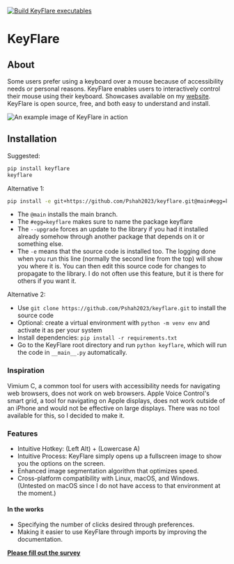 [![Build KeyFlare executables](https://github.com/Pshah2023/keyflare/actions/workflows/main.yml/badge.svg)](https://github.com/Pshah2023/keyflare/actions/workflows/main.yml)
# KeyFlare 
## About
Some users prefer using a keyboard over a mouse because of accessibility needs or personal reasons. KeyFlare enables users to interactively control their mouse using their keyboard.  Showcases available on my [website](https://www.pranitshah.cyou/keyflare). KeyFlare is open source, free, and both easy to understand and install.

![An example image of KeyFlare in action](images/Screenshot.jpg)

## Installation

Suggested:
```sh
pip install keyflare
keyflare
```

Alternative 1:
```sh
pip install -e git+https://github.com/Pshah2023/keyflare.git@main#egg=keyflare --upgrade
```
- The `@main` installs the main branch.
- The `#egg=keyflare` makes sure to name the package keyflare
- The `--upgrade` forces an update to the library if you had it installed already somehow through another package that depends on it or something else.
- The `-e` means that the source code is installed too. The logging done when you run this line (normally the second line from the top) will show you where it is. You can then edit this source code for changes to propagate to the library. I do not often use this feature, but it is there for others if you want it.


Alternative 2:
- Use `git clone https://github.com/Pshah2023/keyflare.git` to install the source code
- Optional: create a virtual environment with `python -m venv env` and activate it as per your system
- Install dependencies: `pip install -r requirements.txt`
- Go to the KeyFlare root directory and run `python keyflare`, which will run the code in `__main__.py` automatically.

### Inspiration

Vimium C, a common tool for users with accessibility needs for navigating web browsers, does not work on web browsers. Apple Voice Control's smart grid, a tool for navigating on Apple displays, does not work outside of an iPhone and would not be effective on large displays. There was no tool available for this, so I decided to make it.

### Features

- Intuitive Hotkey: (Left Alt) + (Lowercase A)
- Intuitive Process: KeyFlare simply opens up a fullscreen image to show you the options on the screen.
- Enhanced image segmentation algorithm that optimizes speed.
- Cross-platform compatibility with Linux, macOS, and Windows. (Untested on macOS since I do not have access to that environment at the moment.)

#### In the works

- Specifying the number of clicks desired through preferences.
- Making it easier to use KeyFlare through imports by improving the documentation.

**[Please fill out the survey](https://forms.gle/AVNGoHaFzGwHcsMz8)**